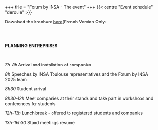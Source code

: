 +++
title = "Forum by INSA - The event"
+++
{{< centre "Event schedule" "deroule" >}}

Download the brochure [here](https://drive.google.com/file/d/1sg3XlUgYkQHNIlhvWqBfpEDtUJab2gmD/view?usp=drive_link)(French Version Only)

<br>
<br>

**PLANNING ENTREPRISES**

<br>

*7h-8h*           Arrival and installation of companies


*8h*              Speeches by INSA Toulouse representatives and the Forum by INSA 2025 team


*8h30*            Student arrival


*8h30-12h*        Meet companies at their stands and take part in workshops and conferences for students


*12h-13h*         Lunch break - offered to registered students and companies


*13h-16h30*       Stand meetings resume





